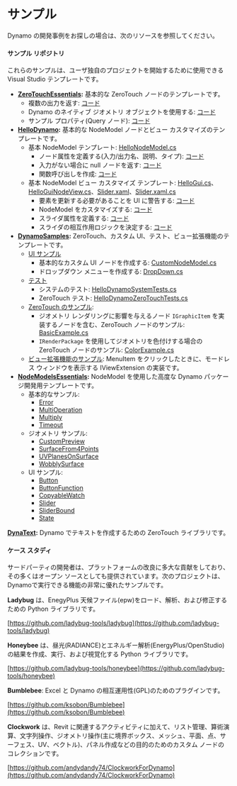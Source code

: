 # サンプル

Dynamo の開発事例をお探しの場合は、次のリソースを参照してください。

#### サンプル リポジトリ <a href="#sample-repositories" id="sample-repositories"></a>

これらのサンプルは、ユーザ独自のプロジェクトを開始するために使用できる Visual Studio テンプレートです。

* [**ZeroTouchEssentials**](https://github.com/DynamoDS/ZeroTouchEssentials)**:** 基本的な ZeroTouch ノードのテンプレートです。
  * 複数の出力を返す: [コード](https://github.com/teocomi/HelloDynamo/blob/6c5333d731d58043c12e84cd3244cdbafbe74934/HelloDynamo/HelloNodeModel/HelloNodeModel.cs#L15-L24)
  * Dynamo のネイティブ ジオメトリ オブジェクトを使用する: [コード](https://github.com/DynamoDS/ZeroTouchEssentials/blob/9917fd8159afc9e7bdb2944c960155a496e0b2dc/ZeroTouchEssentials/ZeroTouchEssentials.cs#L86-L89)
  * サンプル プロパティ(Query ノード): [コード](https://github.com/DynamoDS/ZeroTouchEssentials/blob/9917fd8159afc9e7bdb2944c960155a496e0b2dc/ZeroTouchEssentials/ZeroTouchEssentials.cs#L48)
* [**HelloDynamo**](https://github.com/teocomi/HelloDynamo)**:** 基本的な NodeModel ノードとビュー カスタマイズのテンプレートです。
  * 基本 NodeModel テンプレート: [HelloNodeModel.cs](https://github.com/teocomi/HelloDynamo/blob/master/HelloDynamo/HelloNodeModel/HelloNodeModel.cs)
    * ノード属性を定義する(入力/出力名、説明、タイプ): [コード](https://github.com/teocomi/HelloDynamo/blob/6c5333d731d58043c12e84cd3244cdbafbe74934/HelloDynamo/HelloNodeModel/HelloNodeModel.cs#L15)
    * 入力がない場合に null ノードを返す: [コード](https://github.com/teocomi/HelloDynamo/blob/6c5333d731d58043c12e84cd3244cdbafbe74934/HelloDynamo/HelloNodeModel/HelloNodeModel.cs#L34-L36)
    * 関数呼び出しを作成: [コード](https://github.com/teocomi/HelloDynamo/blob/6c5333d731d58043c12e84cd3244cdbafbe74934/HelloDynamo/HelloNodeModel/HelloNodeModel.cs#L39)
  * 基本 NodeModel ビュー カスタマイズ テンプレート: [HelloGui.cs](https://github.com/teocomi/HelloDynamo/blob/master/HelloDynamo/HelloNodeModel/HelloGui.cs)、[HelloGuiNodeView.cs](https://github.com/teocomi/HelloDynamo/blob/master/HelloDynamo/HelloNodeModel/HelloGuiNodeView.cs)、[Slider.xaml](https://github.com/teocomi/HelloDynamo/blob/master/HelloDynamo/HelloNodeModel/Slider.xaml)、[Slider.xaml.cs](https://github.com/teocomi/HelloDynamo/blob/master/HelloDynamo/HelloNodeModel/Slider.xaml.cs)
    * 要素を更新する必要があることを UI に警告する: [コード](https://github.com/teocomi/HelloDynamo/blob/6c5333d731d58043c12e84cd3244cdbafbe74934/HelloDynamo/HelloNodeModel/HelloGui.cs#L27)
    * NodeModel をカスタマイズする: [コード](https://github.com/teocomi/HelloDynamo/blob/6c5333d731d58043c12e84cd3244cdbafbe74934/HelloDynamo/HelloNodeModel/HelloGuiNodeView.cs#L11)
    * スライダ属性を定義する: [コード](https://github.com/teocomi/HelloDynamo/blob/6c5333d731d58043c12e84cd3244cdbafbe74934/HelloDynamo/HelloNodeModel/Slider.xaml#L10)
    * スライダの相互作用ロジックを決定する: [コード](https://github.com/teocomi/HelloDynamo/blob/master/HelloDynamo/HelloNodeModel/Slider.xaml.cs)
* [**DynamoSamples**](https://github.com/DynamoDS/DynamoSamples)**:** ZeroTouch、カスタム UI、テスト、ビュー拡張機能のテンプレートです。
  * [UI サンプル](https://github.com/DynamoDS/DynamoSamples/tree/master/src/SampleLibraryUI)
    * 基本的なカスタム UI ノードを作成する: [CustomNodeModel.cs](https://github.com/DynamoDS/DynamoSamples/blob/master/src/SampleLibraryUI/Examples/CustomNodeModel.cs)
    * ドロップダウン メニューを作成する: [DropDown.cs](https://github.com/DynamoDS/DynamoSamples/blob/master/src/SampleLibraryUI/Examples/DropDown.cs)
  * [テスト](https://github.com/DynamoDS/DynamoSamples/tree/master/src/SampleLibraryTests)
    * システムのテスト: [HelloDynamoSystemTests.cs](https://github.com/DynamoDS/DynamoSamples/blob/master/src/SampleLibraryTests/HelloDynamoSystemTests.cs)
    * ZeroTouch テスト: [HelloDynamoZeroTouchTests.cs](https://github.com/DynamoDS/DynamoSamples/blob/master/src/SampleLibraryTests/HelloDynamoZeroTouchTests.cs)
  * [ZeroTouch のサンプル](https://github.com/DynamoDS/DynamoSamples/tree/master/src/SampleLibraryZeroTouch/Examples):
    * ジオメトリ レンダリングに影響を与えるノード `IGraphicItem` を実装するノードを含む、ZeroTouch ノードのサンプル: [BasicExample.cs](https://github.com/DynamoDS/DynamoSamples/blob/master/src/SampleLibraryZeroTouch/Examples/BasicExample.cs)
    * `IRenderPackage` を使用してジオメトリを色付けする場合の ZeroTouch ノードのサンプル: [ColorExample.cs](https://github.com/DynamoDS/DynamoSamples/blob/master/src/SampleLibraryZeroTouch/Examples/ColorExample.cs)
  * [ビュー拡張機能のサンプル](https://github.com/DynamoDS/DynamoSamples/tree/master/src/SampleViewExtension): MenuItem をクリックしたときに、モードレス ウィンドウを表示する IViewExtension の実装です。
* [**NodeModelsEssentials**](https://github.com/nonoesp/DynamoNodeModelsEssentials)**:** NodeModel を使用した高度な Dynamo パッケージ開発用テンプレートです。
  * 基本的なサンプル:
    * [Error](https://github.com/nonoesp/DynamoNodeModelsEssentials/blob/master/src/Essentials/NodeModelsEssentials/EssentialsError.cs)
    * [MultiOperation](https://github.com/nonoesp/DynamoNodeModelsEssentials/blob/master/src/Essentials/NodeModelsEssentials/EssentialsMultiOperation.cs)
    * [Multiply](https://github.com/nonoesp/DynamoNodeModelsEssentials/blob/master/src/Essentials/NodeModelsEssentials/EssentialsMultiply.cs)
    * [Timeout](https://github.com/nonoesp/DynamoNodeModelsEssentials/blob/master/src/Essentials/NodeModelsEssentials/EssentialsTimeout.cs)
  * ジオメトリ サンプル:
    * [CustomPreview](https://github.com/nonoesp/DynamoNodeModelsEssentials/blob/master/src/Essentials/NodeModelsEssentials/GeometryCustomPreview.cs)
    * [SurfaceFrom4Points](https://github.com/nonoesp/DynamoNodeModelsEssentials/blob/master/src/Essentials/NodeModelsEssentials/GeometrySurfaceFrom4Points.cs)
    * [UVPlanesOnSurface](https://github.com/nonoesp/DynamoNodeModelsEssentials/blob/master/src/Essentials/NodeModelsEssentials/GeometryUVPlanesOnSurface.cs)
    * [WobblySurface](https://github.com/nonoesp/DynamoNodeModelsEssentials/blob/master/src/Essentials/NodeModelsEssentials/GeometryWobblySurface.cs)
  * UI サンプル:
    * [Button](https://github.com/nonoesp/DynamoNodeModelsEssentials/blob/master/src/Essentials/NodeModelsEssentials/UIButton.cs)
    * [ButtonFunction](https://github.com/nonoesp/DynamoNodeModelsEssentials/blob/master/src/Essentials/NodeModelsEssentials/UIButtonFunction.cs)
    * [CopyableWatch](https://github.com/nonoesp/DynamoNodeModelsEssentials/blob/master/src/Essentials/NodeModelsEssentials/UICopyableWatch.cs)
    * [Slider](https://github.com/nonoesp/DynamoNodeModelsEssentials/blob/master/src/Essentials/NodeModelsEssentials/UISlider.cs)
    * [SliderBound](https://github.com/nonoesp/DynamoNodeModelsEssentials/blob/master/src/Essentials/NodeModelsEssentials/UISliderBound.cs)
    * [State](https://github.com/nonoesp/DynamoNodeModelsEssentials/blob/master/src/Essentials/NodeModelsEssentials/UIState.cs)

[**DynaText**](https://github.com/DynamoDS/DynamoText)**:** Dynamo でテキストを作成するための ZeroTouch ライブラリです。

#### ケース スタディ <a href="#case-studies" id="case-studies"></a>

サードパーティの開発者は、プラットフォームの改良に多大な貢献をしており、その多くはオープン ソースとしても提供されています。次のプロジェクトは、Dynamoで実行できる機能の非常に優れたサンプルです。

**Ladybug** は、EnegyPlus 天候ファイル(epw)をロード、解析、および修正するための Python ライブラリです。

[https://github.com/ladybug-tools/ladybug](https://github.com/ladybug-tools/ladybug)

**Honeybee** は、昼光(RADIANCE)とエネルギー解析(EnergyPlus/OpenStudio)の結果を作成、実行、および視覚化する Python ライブラリです。

[https://github.com/ladybug-tools/honeybee](https://github.com/ladybug-tools/honeybee)

**Bumblebee**: Excel と Dynamo の相互運用性(GPL)のためのプラグインです。

[https://github.com/ksobon/Bumblebee](https://github.com/ksobon/Bumblebee)

**Clockwork** は、Revit に関連するアクティビティに加えて、リスト管理、算術演算、文字列操作、ジオメトリ操作(主に境界ボックス、メッシュ、平面、点、サーフェス、UV、ベクトル)、パネル作成などの目的のためのカスタム ノードのコレクションです。

[https://github.com/andydandy74/ClockworkForDynamo](https://github.com/andydandy74/ClockworkForDynamo)
